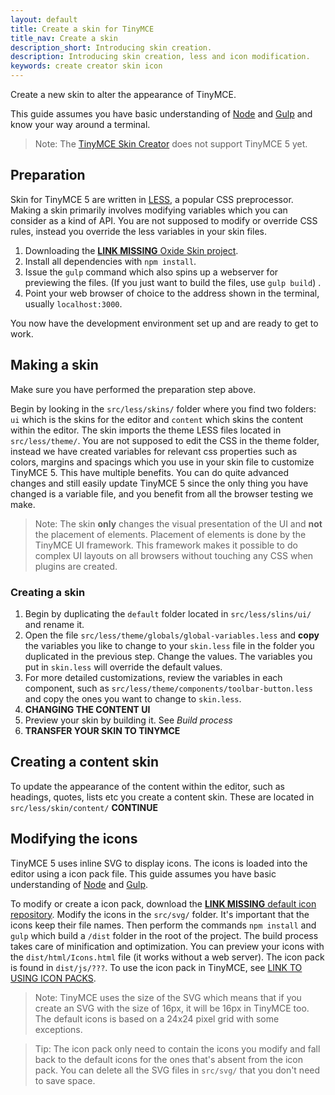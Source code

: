 ```yaml
---
layout: default
title: Create a skin for TinyMCE
title_nav: Create a skin
description_short: Introducing skin creation.
description: Introducing skin creation, less and icon modification.
keywords: create creator skin icon
---
```


Create a new skin to alter the appearance of TinyMCE.

This guide assumes you have basic understanding of [Node](http://nodejs.org) and [Gulp](http://gulpjs.com) and know your way around a terminal.

> Note: The  [TinyMCE Skin Creator](http://skin.tinymce.com/) does not support TinyMCE 5 yet.

## Preparation

Skin for TinyMCE 5 are written in [LESS](http://lesscss.org), a popular CSS preprocessor. Making a skin primarily involves modifying variables which you can consider as a kind of API. You are not supposed to modify or override CSS rules, instead you override the less variables in your skin files.

1. Downloading the [**LINK MISSING** Oxide Skin project](#).
2. Install all dependencies with `npm install`.
3. Issue the `gulp` command which also spins up a webserver for previewing the files. (If you just want to build the files, use `gulp build`) .
4. Point your web browser of choice to the address shown in the terminal, usually `localhost:3000`.

You now have the development environment set up and are ready to get to work.

## Making a skin

Make sure you have performed the preparation step above.

Begin by looking in the `src/less/skins/` folder where you find two folders: `ui` which is the skins for the editor and `content` which skins the content within the editor. The skin imports the theme LESS files located in `src/less/theme/`. You are not supposed to edit the CSS in the theme folder, instead we have created variables for relevant css properties such as colors, margins and spacings which you use in your skin file to customize TinyMCE 5. This have multiple benefits. You can do quite advanced changes and still easily update TinyMCE 5 since the only thing you have changed is a variable file, and you benefit from all the browser testing we make.

> Note: The skin **only** changes the visual presentation of the UI and **not** the placement of elements. Placement of elements is done by the TinyMCE UI framework. This framework makes it possible to do complex UI layouts on all browsers without touching any CSS when plugins are created.

### Creating a skin

1. Begin by duplicating the `default` folder located in `src/less/slins/ui/` and rename it.
2. Open the file `src/less/theme/globals/global-variables.less` and **copy** the variables you like to change to your `skin.less` file in the folder you duplicated in the previous step. Change the values. The variables you put in `skin.less` will override the default values.
3. For more detailed customizations, review the variables in each component, such as `src/less/theme/components/toolbar-button.less` and copy the ones you want to change to `skin.less`.
4. **CHANGING THE CONTENT UI**
5. Preview your skin by building it. See _Build process_
6. **TRANSFER YOUR SKIN TO TINYMCE**

## Creating a content skin

To update the appearance of the content within the editor, such as headings, quotes, lists etc you create a content skin. These are located in `src/less/skin/content/`
**CONTINUE**

## Modifying the icons

TinyMCE 5 uses inline SVG to display icons. The icons is loaded into the editor using a icon pack file.  This guide assumes you have basic understanding of [Node](http://nodejs.org) and [Gulp](http://gulpjs.com).

To modify or create a icon pack, download the [**LINK MISSING** default icon repository](#). Modify the icons in the `src/svg/` folder. It's important that the icons keep their file names. Then perform the commands  `npm install` and `gulp` which build a `/dist` folder in the root of the project. The build process takes care of minification and optimization. You can preview your icons with the `dist/html/Icons.html` file (it works without a web server). The icon pack is found in `dist/js/???`. To use the icon pack in TinyMCE, see [LINK TO USING ICON PACKS](#).

> Note: TinyMCE uses the size of the SVG which means that if you create an SVG with the size of 16px, it will be 16px in TinyMCE too. The default icons is based on a 24x24 pixel grid with some exceptions.

> Tip: The icon pack only need to contain the icons you modify and fall back to the default icons for the ones that's absent from the icon pack. You can delete all the SVG files in `src/svg/` that you don't need to save space.


